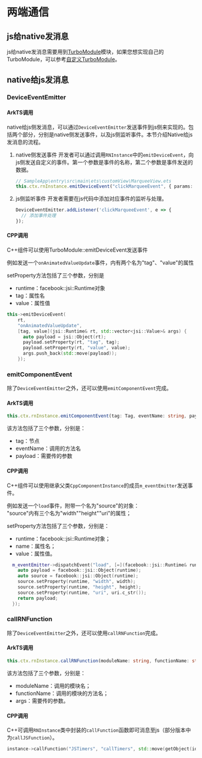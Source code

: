 # 两端通信

## js给native发消息

js给native发消息需要用到[TurboModule](https://reactnative.cn/docs/the-new-architecture/pillars-turbomodules)模块，如果您想实现自己的TurboModule，可以参考[自定义TurboModule](TurboModule.md)。

## native给js发消息

### DeviceEventEmitter

#### ArkTS调用

native给js侧发消息，可以通过`DeviceEventEmitter`发送事件到js侧来实现的。包括两个部分，分别是native侧发送事件，以及js侧监听事件。本节介绍Native给js发消息的流程。

1. native侧发送事件
开发者可以通过调用`RNInstance`中的`emitDeviceEvent`，向js侧发送自定义的事件。第一个参数是事件的名称，第二个参数是事件发送的数据。

    ```TypeScript
    // SampleApp\entry\src\main\ets\customView\MarqueeView.ets
    this.ctx.rnInstance.emitDeviceEvent("clickMarqueeEvent", { params: { age: 18 } })
    ```

2. js侧监听事件
开发者需要在js代码中添加对应事件的监听与处理。

    ```JavaScript
    DeviceEventEmitter.addListener('clickMarqueeEvent', e => {
      // 添加事件处理
    });
    ```

#### CPP调用

C++组件可以使用TurboModule::emitDeviceEvent发送事件

例如发送一个`onAnimatedValueUpdate`事件，内有两个名为"tag"、"value"的属性

setProperty方法包括了三个参数，分别是

- runtime：facebook::jsi::Runtime对象
- tag：属性名
- value：属性值

```CPP
this->emitDeviceEvent(
    rt,
    "onAnimatedValueUpdate",
    [tag, value](jsi::Runtime& rt, std::vector<jsi::Value>& args) {
      auto payload = jsi::Object(rt);
      payload.setProperty(rt, "tag", tag);
      payload.setProperty(rt, "value", value);
      args.push_back(std::move(payload));
    });
```

### emitComponentEvent

除了`DeviceEventEmitter`之外，还可以使用`emitComponentEvent`完成。

#### ArkTS调用

```TypeScript
this.ctx.rnInstance.emitComponentEvent(tag: Tag, eventName: string, payload: any)
```

该方法包括了三个参数，分别是：

- tag：节点
- eventName：调用的方法名
- payload：需要传的参数

#### CPP调用

C++组件可以使用继承父类`CppComponentInstance`的成员`m_eventEmitter`发送事件。

例如发送一个`load`事件，附带一个名为"source"的对象：  
"source"内有三个名为"width""height""uri"的属性；  

setProperty方法包括了三个参数，分别是：  

- runtime：facebook::jsi::Runtime对象；
- name：属性名；
- value：属性值。

```CPP
  m_eventEmitter->dispatchEvent("load", [=](facebook::jsi::Runtime& runtime) {
    auto payload = facebook::jsi::Object(runtime);
    auto source = facebook::jsi::Object(runtime);
    source.setProperty(runtime, "width", width);
    source.setProperty(runtime, "height", height);
    source.setProperty(runtime, "uri", uri.c_str());
    return payload;
  });
```

### callRNFunction
 
除了`DeviceEventEmitter`之外，还可以使用`callRNFunction`完成。
 
#### ArkTS调用
 
```TypeScript
this.ctx.rnInstance.callRNFunction(moduleName: string, functionName: string, args: unknown[]): void;
```
 
该方法包括了三个参数，分别是：  
 
- moduleName：调用的模块名；
- functionName：调用的模块的方法名；
- args：需要传的参数。
 
#### CPP调用
 
C++可调用`RNInstance`类中封装的`callFunction`函数即可消息至js（部分版本中为`callJSFunction`）。
 
```CPP
instance->callFunction("JSTimers", "callTimers", std::move(getObject(id)));
```